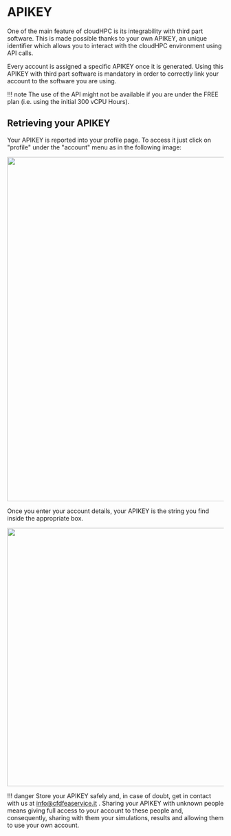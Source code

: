 # APIKEY

One of the main feature of cloudHPC is its integrability with third part software. This is made possible thanks to your own APIKEY, an unique identifier which allows you to interact with the cloudHPC environment using API calls.

Every account is assigned a specific APIKEY once it is generated. Using this APIKEY with third part software is mandatory in order to correctly link your account to the software you are using.

!!! note
    The use of the API might not be available if you are under the FREE plan (i.e. using the initial 300 vCPU Hours).

## Retrieving your APIKEY
Your APIKEY is reported into your profile page. To access it just click on "profile" under the "account" menu as in the following image:

<p align="center">
   <img width="800" src="https://cfdfeaservice.it/wiki/cloud-hpc/images/ProfilePage.jpg">
</p>

Once you enter your account details, your APIKEY is the string you find inside the appropriate box.

<p align="center">
   <img width="600" src="https://cfdfeaservice.it/wiki/cloud-hpc/images/Apikey.jpg">
</p>

!!! danger
    Store your APIKEY safely and, in case of doubt, get in contact with us at info@cfdfeaservice.it . Sharing your APIKEY with unknown people means giving full access to your account to these people and, consequently, sharing with them your simulations, results and allowing them to use your own account.
